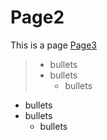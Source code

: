Page2
===

This is a page
[Page3](foo/page3.md)

> - bullets
> - bullets
>   - bullets

* bullets
* bullets
  * bullets
